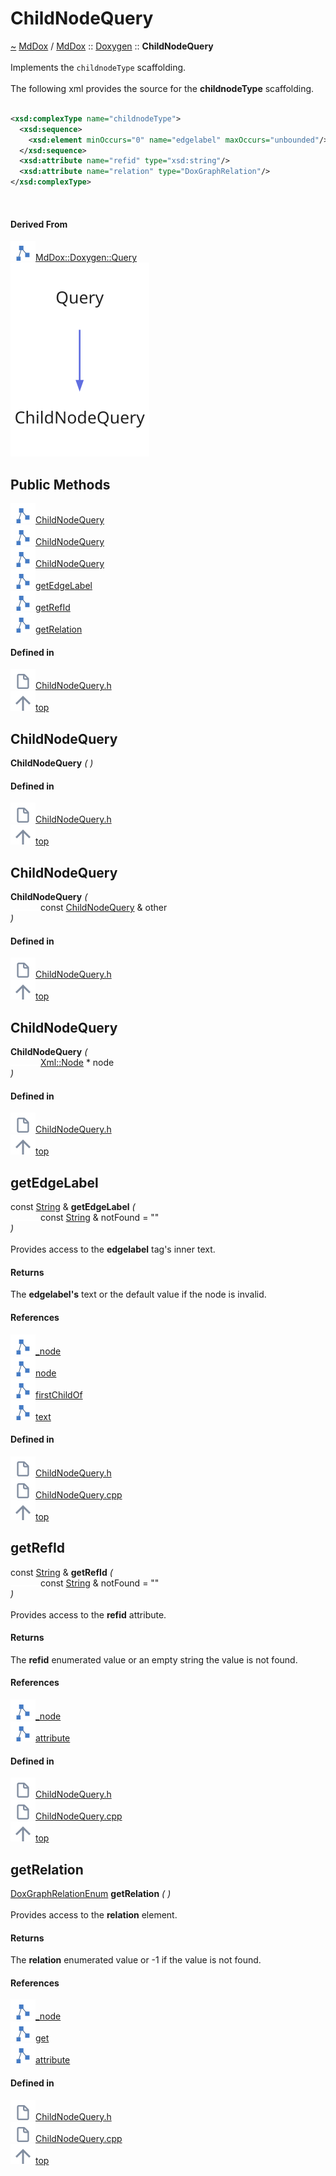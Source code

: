 <a id="childnodequery"></a>
<h1>ChildNodeQuery</h1>
<a id="a02147"></a>
<a href="https://github.com/CharlesCarley/MdDox#~">~</a>
<a href="index.md#index">MdDox</a>
<span class="inline-text">/</span>
<a href="a01838.md#mddox">MdDox</a>
<span class="inline-text">::</span>
<a href="a01843.md#doxygen">Doxygen</a>
<span class="inline-text">::</span>
<span class="bold-text"><b>ChildNodeQuery</b></span>
<br/>
<br/>
<span class="inline-text">Implements the </span>
<code class="typewriter">childnodeType</code>
<span class="inline-text"> scaffolding. </span>
<br/>
<br/>
<span class="inline-text">The following xml provides the source for the </span>
<span class="bold-text"><b>childnodeType</b></span>
<span class="inline-text"> scaffolding. </span>
<br/>
<br/>

```xml
<xsd:complexType name="childnodeType">
  <xsd:sequence>
    <xsd:element minOccurs="0" name="edgelabel" maxOccurs="unbounded"/>
  </xsd:sequence>
  <xsd:attribute name="refid" type="xsd:string"/>
  <xsd:attribute name="relation" type="DoxGraphRelation"/>
</xsd:complexType>
```
<br/>
<a id="derived-from"></a>
<h4>Derived From</h4>
<div class="icon-link">
<img src="../images/class.svg"/><a href="a02267.md#query">MdDox::Doxygen::Query</a>
</div>
<img src="../images/dot/internal-diagram-13.dot.svg"/><br/>
<a id="public-methods"></a>
<h2>Public Methods</h2>
<span class="icon-list-item"><a href="#childnodequery" class="icon-list-item"><img src="../images/class.svg" class="icon-list-item"/><span class="icon-list-item">ChildNodeQuery</span>
</a>
</span>
<br/>
<span class="icon-list-item"><a href="#childnodequery" class="icon-list-item"><img src="../images/class.svg" class="icon-list-item"/><span class="icon-list-item">ChildNodeQuery</span>
</a>
</span>
<br/>
<span class="icon-list-item"><a href="#childnodequery" class="icon-list-item"><img src="../images/class.svg" class="icon-list-item"/><span class="icon-list-item">ChildNodeQuery</span>
</a>
</span>
<br/>
<span class="icon-list-item"><a href="#getedgelabel" class="icon-list-item"><img src="../images/class.svg" class="icon-list-item"/><span class="icon-list-item">getEdgeLabel</span>
</a>
</span>
<br/>
<span class="icon-list-item"><a href="#getrefid" class="icon-list-item"><img src="../images/class.svg" class="icon-list-item"/><span class="icon-list-item">getRefId</span>
</a>
</span>
<br/>
<span class="icon-list-item"><a href="#getrelation" class="icon-list-item"><img src="../images/class.svg" class="icon-list-item"/><span class="icon-list-item">getRelation</span>
</a>
</span>
<br/>
<a id="defined-in"></a>
<h4>Defined in</h4>
<span class="icon-list-item"><a href="https://github.com/CharlesCarley/MdDox/blob/master/Tools/Doxygen/ChildNodeQuery.h#L47" class="icon-list-item"><img src="../images/file.svg" class="icon-list-item"/><span class="icon-list-item">ChildNodeQuery.h</span>
</a>
</span>
<br/>
<span class="icon-list-item"><a href="#childnodequery" class="icon-list-item"><img src="../images/jumpToTop.svg" class="icon-list-item"/><span class="icon-list-item">top</span>
</a>
</span>
<a id="childnodequery"></a>
<h2>ChildNodeQuery</h2>
<span class="bold-text"><b>ChildNodeQuery</b></span>
<span class="italic-text"><i>(</i></span>
<span class="italic-text"><i>)</i></span>
<a id="defined-in"></a>
<h4>Defined in</h4>
<span class="icon-list-item"><a href="https://github.com/CharlesCarley/MdDox/blob/master/Tools/Doxygen/ChildNodeQuery.h#L49" class="icon-list-item"><img src="../images/file.svg" class="icon-list-item"/><span class="icon-list-item">ChildNodeQuery.h</span>
</a>
</span>
<br/>
<span class="icon-list-item"><a href="#childnodequery" class="icon-list-item"><img src="../images/jumpToTop.svg" class="icon-list-item"/><span class="icon-list-item">top</span>
</a>
</span>
<br/>
<a id="childnodequery"></a>
<h2>ChildNodeQuery</h2>
<span class="bold-text"><b>ChildNodeQuery</b></span>
<span class="italic-text"><i>(</i></span>
<div class="paragraph">
<span class="paragraph"><img src="../images/horSpace24px.svg"/><span class="inline-text">const </span>
<a href="a02147.md#childnodequery">ChildNodeQuery</a>
<span class="inline-text"> &amp;</span>
<span class="inline-text">other</span>
</span>
</div>
<span class="italic-text"><i>)</i></span>
<a id="defined-in"></a>
<h4>Defined in</h4>
<span class="icon-list-item"><a href="https://github.com/CharlesCarley/MdDox/blob/master/Tools/Doxygen/ChildNodeQuery.h#L50" class="icon-list-item"><img src="../images/file.svg" class="icon-list-item"/><span class="icon-list-item">ChildNodeQuery.h</span>
</a>
</span>
<br/>
<span class="icon-list-item"><a href="#childnodequery" class="icon-list-item"><img src="../images/jumpToTop.svg" class="icon-list-item"/><span class="icon-list-item">top</span>
</a>
</span>
<br/>
<a id="childnodequery"></a>
<h2>ChildNodeQuery</h2>
<span class="bold-text"><b>ChildNodeQuery</b></span>
<span class="italic-text"><i>(</i></span>
<div class="paragraph">
<span class="paragraph"><img src="../images/horSpace24px.svg"/><a href="a02111.md#node">Xml::Node</a>
<span class="inline-text"> *</span>
<span class="inline-text">node</span>
</span>
</div>
<span class="italic-text"><i>)</i></span>
<a id="defined-in"></a>
<h4>Defined in</h4>
<span class="icon-list-item"><a href="https://github.com/CharlesCarley/MdDox/blob/master/Tools/Doxygen/ChildNodeQuery.h#L52" class="icon-list-item"><img src="../images/file.svg" class="icon-list-item"/><span class="icon-list-item">ChildNodeQuery.h</span>
</a>
</span>
<br/>
<span class="icon-list-item"><a href="#childnodequery" class="icon-list-item"><img src="../images/jumpToTop.svg" class="icon-list-item"/><span class="icon-list-item">top</span>
</a>
</span>
<br/>
<a id="getedgelabel"></a>
<h2>getEdgeLabel</h2>
<span class="inline-text">const </span>
<a href="a01838.md#string">String</a>
<span class="inline-text"> &amp;</span>
<span class="bold-text"><b>getEdgeLabel</b></span>
<span class="italic-text"><i>(</i></span>
<div class="paragraph">
<span class="paragraph"><img src="../images/horSpace24px.svg"/><span class="inline-text">const </span>
<a href="a01838.md#string">String</a>
<span class="inline-text"> &amp;</span>
<span class="inline-text">notFound</span>
<span class="inline-text"> = </span>
<span class="inline-text">&quot;&quot;</span>
</span>
</div>
<span class="italic-text"><i>)</i></span>
<br/>
<br/>
<span class="inline-text">Provides access to the </span>
<span class="bold-text"><b>edgelabel</b></span>
<span class="inline-text"> tag&apos;s inner text. </span>
<br/>
<a id="returns"></a>
<h4>Returns</h4>
<span class="inline-text">The </span>
<span class="bold-text"><b>edgelabel&apos;s</b></span>
<span class="inline-text"> text or the default value if the node is invalid. </span>
<br/>
<a id="references"></a>
<h4>References</h4>
<div class="paragraph">
<span class="paragraph"><img src="../images/class.svg"/><a href="a02267.md#_node">_node</a>
</span>
</div>
<div class="paragraph">
<span class="paragraph"><img src="../images/class.svg"/><a href="a02267.md#node">node</a>
</span>
</div>
<div class="paragraph">
<span class="paragraph"><img src="../images/class.svg"/><a href="a02111.md#firstchildof">firstChildOf</a>
</span>
</div>
<div class="paragraph">
<span class="paragraph"><img src="../images/class.svg"/><a href="a02111.md#text">text</a>
</span>
</div>
<a id="defined-in"></a>
<h4>Defined in</h4>
<span class="icon-list-item"><a href="https://github.com/CharlesCarley/MdDox/blob/master/Tools/Doxygen/ChildNodeQuery.h#L76" class="icon-list-item"><img src="../images/file.svg" class="icon-list-item"/><span class="icon-list-item">ChildNodeQuery.h</span>
</a>
</span>
<br/>
<span class="icon-list-item"><a href="https://github.com/CharlesCarley/MdDox/blob/master/Tools/Doxygen/ChildNodeQuery.cpp#L42" class="icon-list-item"><img src="../images/file.svg" class="icon-list-item"/><span class="icon-list-item">ChildNodeQuery.cpp</span>
</a>
</span>
<br/>
<span class="icon-list-item"><a href="#childnodequery" class="icon-list-item"><img src="../images/jumpToTop.svg" class="icon-list-item"/><span class="icon-list-item">top</span>
</a>
</span>
<br/>
<a id="getrefid"></a>
<h2>getRefId</h2>
<span class="inline-text">const </span>
<a href="a01838.md#string">String</a>
<span class="inline-text"> &amp;</span>
<span class="bold-text"><b>getRefId</b></span>
<span class="italic-text"><i>(</i></span>
<div class="paragraph">
<span class="paragraph"><img src="../images/horSpace24px.svg"/><span class="inline-text">const </span>
<a href="a01838.md#string">String</a>
<span class="inline-text"> &amp;</span>
<span class="inline-text">notFound</span>
<span class="inline-text"> = </span>
<span class="inline-text">&quot;&quot;</span>
</span>
</div>
<span class="italic-text"><i>)</i></span>
<br/>
<br/>
<span class="inline-text">Provides access to the </span>
<span class="bold-text"><b>refid</b></span>
<span class="inline-text"> attribute. </span>
<br/>
<a id="returns"></a>
<h4>Returns</h4>
<span class="inline-text">The </span>
<span class="bold-text"><b>refid</b></span>
<span class="inline-text"> enumerated value or an empty string the value is not found. </span>
<br/>
<a id="references"></a>
<h4>References</h4>
<div class="paragraph">
<span class="paragraph"><img src="../images/class.svg"/><a href="a02267.md#_node">_node</a>
</span>
</div>
<div class="paragraph">
<span class="paragraph"><img src="../images/class.svg"/><a href="a02111.md#attribute">attribute</a>
</span>
</div>
<a id="defined-in"></a>
<h4>Defined in</h4>
<span class="icon-list-item"><a href="https://github.com/CharlesCarley/MdDox/blob/master/Tools/Doxygen/ChildNodeQuery.h#L69" class="icon-list-item"><img src="../images/file.svg" class="icon-list-item"/><span class="icon-list-item">ChildNodeQuery.h</span>
</a>
</span>
<br/>
<span class="icon-list-item"><a href="https://github.com/CharlesCarley/MdDox/blob/master/Tools/Doxygen/ChildNodeQuery.cpp#L28" class="icon-list-item"><img src="../images/file.svg" class="icon-list-item"/><span class="icon-list-item">ChildNodeQuery.cpp</span>
</a>
</span>
<br/>
<span class="icon-list-item"><a href="#childnodequery" class="icon-list-item"><img src="../images/jumpToTop.svg" class="icon-list-item"/><span class="icon-list-item">top</span>
</a>
</span>
<br/>
<a id="getrelation"></a>
<h2>getRelation</h2>
<a href="a01843.md#doxgraphrelationenum">DoxGraphRelationEnum</a>
<span class="bold-text"><b>getRelation</b></span>
<span class="italic-text"><i>(</i></span>
<span class="italic-text"><i>)</i></span>
<br/>
<br/>
<span class="inline-text">Provides access to the </span>
<span class="bold-text"><b>relation</b></span>
<span class="inline-text"> element. </span>
<br/>
<a id="returns"></a>
<h4>Returns</h4>
<span class="inline-text">The </span>
<span class="bold-text"><b>relation</b></span>
<span class="inline-text"> enumerated value or -1 if the value is not found. </span>
<br/>
<a id="references"></a>
<h4>References</h4>
<div class="paragraph">
<span class="paragraph"><img src="../images/class.svg"/><a href="a02267.md#_node">_node</a>
</span>
</div>
<div class="paragraph">
<span class="paragraph"><img src="../images/class.svg"/><a href="a02211.md#get">get</a>
</span>
</div>
<div class="paragraph">
<span class="paragraph"><img src="../images/class.svg"/><a href="a02111.md#attribute">attribute</a>
</span>
</div>
<a id="defined-in"></a>
<h4>Defined in</h4>
<span class="icon-list-item"><a href="https://github.com/CharlesCarley/MdDox/blob/master/Tools/Doxygen/ChildNodeQuery.h#L61" class="icon-list-item"><img src="../images/file.svg" class="icon-list-item"/><span class="icon-list-item">ChildNodeQuery.h</span>
</a>
</span>
<br/>
<span class="icon-list-item"><a href="https://github.com/CharlesCarley/MdDox/blob/master/Tools/Doxygen/ChildNodeQuery.cpp#L35" class="icon-list-item"><img src="../images/file.svg" class="icon-list-item"/><span class="icon-list-item">ChildNodeQuery.cpp</span>
</a>
</span>
<br/>
<span class="icon-list-item"><a href="#childnodequery" class="icon-list-item"><img src="../images/jumpToTop.svg" class="icon-list-item"/><span class="icon-list-item">top</span>
</a>
</span>
<br/>
</div>
</div>
</body>
</html>
